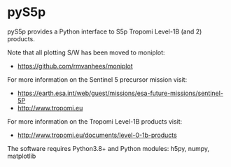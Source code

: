 pyS5p
=====

pyS5p provides a Python interface to S5p Tropomi Level-1B (and 2) products.

Note that all plotting S/W has been moved to moniplot:

* https://github.com/rmvanhees/moniplot

For more information on the Sentinel 5 precursor mission visit:

* https://earth.esa.int/web/guest/missions/esa-future-missions/sentinel-5P
* http://www.tropomi.eu

For more information on the Tropomi Level-1B products visit:

* http://www.tropomi.eu/documents/level-0-1b-products

The software requires Python3.8+ and Python modules: h5py, numpy, matplotlib
